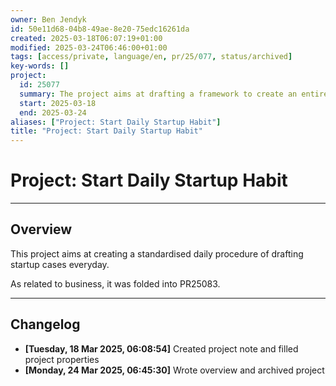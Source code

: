 ```yaml
---
owner: Ben Jendyk
id: 50e11d68-04b8-49ae-8e20-75edc16261da
created: 2025-03-18T06:07:19+01:00
modified: 2025-03-24T06:46:00+01:00
tags: [access/private, language/en, pr/25/077, status/archived]
key-words: []
project:
  id: 25077
  summary: The project aims at drafting a framework to create an entire startup every single day as a recurring practice.
  start: 2025-03-18
  end: 2025-03-24
aliases: ["Project: Start Daily Startup Habit"]
title: "Project: Start Daily Startup Habit"
---
```


# Project: Start Daily Startup Habit

---

## Overview

This project aims at creating a standardised daily procedure of drafting startup cases everyday.

As related to business, it was folded into PR25083.

---

## Changelog

- **[Tuesday, 18 Mar 2025, 06:08:54]** Created project note and filled project properties
- **[Monday, 24 Mar 2025, 06:45:30]** Wrote overview and archived project
